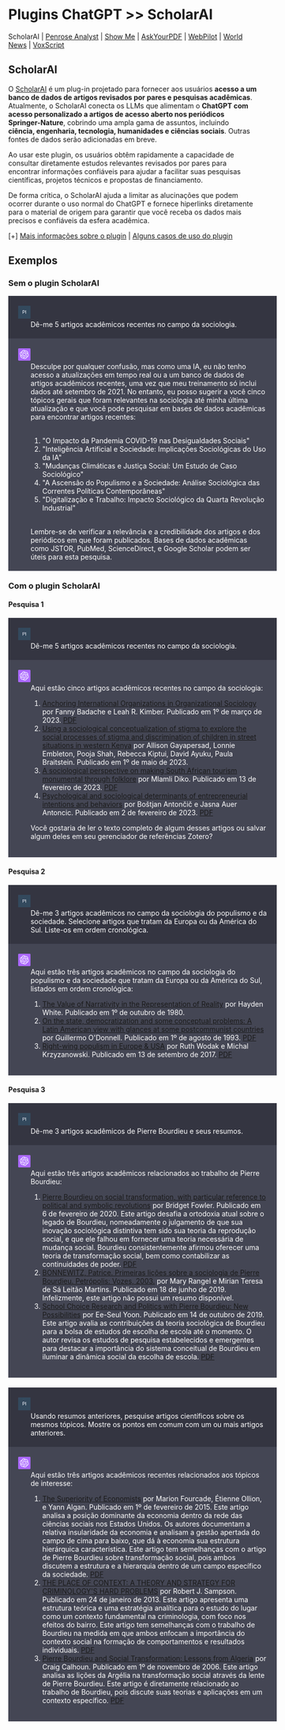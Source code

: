 # Plugins ChatGPT >> ScholarAI

ScholarAI | [Penrose Analyst](penrose.md) | [Show Me](showme.md) | [AskYourPDF](askyourpdf.md) | [WebPilot](webpilot.md) | [World News](worldnews.md) | [VoxScript](voxscript.md)

## ScholarAI

O [ScholarAI](https://www.linkedin.com/company/scholar-ai/) é um plug-in projetado para fornecer aos usuários **acesso a um banco de dados de artigos revisados por pares e pesquisas acadêmicas**. Atualmente, o ScholarAI conecta os LLMs que alimentam o **ChatGPT com acesso personalizado a artigos de acesso aberto nos periódicos Springer-Nature**, cobrindo uma ampla gama de assuntos, incluindo **ciência, engenharia, tecnologia, humanidades e ciências sociais**. Outras fontes de dados serão adicionadas em breve.

Ao usar este plugin, os usuários obtêm rapidamente a capacidade de consultar diretamente estudos relevantes revisados por pares para encontrar informações confiáveis para ajudar a facilitar suas pesquisas científicas, projetos técnicos e propostas de financiamento. 

De forma crítica, o ScholarAI ajuda a limitar as alucinações que podem ocorrer durante o uso normal do ChatGPT e fornece hiperlinks diretamente para o material de origem para garantir que você receba os dados mais precisos e confiáveis da esfera acadêmica.

[+] [Mais informações sobre o plugin](https://roihacks.com/scholarai-chatgpt-plugin/) | [Alguns casos de uso do plugin](https://roihacks.com/scholarai-chatgpt-plugin/#What_the_ScholarAI_ChatGPT_Plugin_can_do_and_how_can_you_use_it)

## Exemplos

### Sem o plugin ScholarAI

<div style="width:100%; float:left; background-color:#343541; color:white; padding:20px; margin: 0;">
<div style="width:5%; float:left; padding-right:20px;"><img src="../imagens/PI.png"></div>
<div style="width:95%; float:right">Dê-me 5 artigos acadêmicos recentes no campo da sociologia.</div>
</div>

<div style="width:100%; float:left; background-color:#444654; color:white; padding:20px; margin: 0; margin-bottom: 20px;">
<div style="width:5%; float:left; padding-right:20px;"><img src="../imagens/openai.png"></div>
<div style="width:95%; float:right">Desculpe por qualquer confusão, mas como uma IA, eu não tenho acesso a atualizações em tempo real ou a um banco de dados de artigos acadêmicos recentes, uma vez que meu treinamento só inclui dados até setembro de 2021. No entanto, eu posso sugerir a você cinco tópicos gerais que foram relevantes na sociologia até minha última atualização e que você pode pesquisar em bases de dados acadêmicas para encontrar artigos recentes:<br><br><ol><li>"O Impacto da Pandemia COVID-19 nas Desigualdades Sociais"</li><li>"Inteligência Artificial e Sociedade: Implicações Sociológicas do Uso da IA"</li><li>"Mudanças Climáticas e Justiça Social: Um Estudo de Caso Sociológico"</li><li>"A Ascensão do Populismo e a Sociedade: Análise Sociológica das Correntes Políticas Contemporâneas"</li><li>"Digitalização e Trabalho: Impacto Sociológico da Quarta Revolução Industrial"</li></ol><br>Lembre-se de verificar a relevância e a credibilidade dos artigos e dos periódicos em que foram publicados. Bases de dados acadêmicas como JSTOR, PubMed, ScienceDirect, e Google Scholar podem ser úteis para esta pesquisa.</div>
</div>

### Com o plugin ScholarAI

#### Pesquisa 1

<div style="width:100%; float:left; background-color:#343541; color:white; padding:20px; margin: 0;">
<div style="width:5%; float:left; padding-right:20px;"><img src="../imagens/PI.png"></div>
<div style="width:95%; float:right">Dê-me 5 artigos acadêmicos recentes no campo da sociologia.</div>
</div>

<div style="width:100%; float:left; background-color:#444654; color:white; padding:20px; margin: 0; margin-bottom: 20px;">
<div style="width:5%; float:left; padding-right:20px;"><img src="../imagens/openai.png"></div>
<div style="width:95%; float:right">Aqui estão cinco artigos acadêmicos recentes no campo da sociologia:<ol><li><a href="https://doi.org/10.2478/sjs-2023-0002" target="_new">Anchoring International Organizations in Organizational Sociology</a> por Fanny Badache e Leah R. Kimber. Publicado em 1º de março de 2023. <a href="https://sciendo.com/pdf/10.2478/sjs-2023-0002" target="_new">PDF</a></li><li><a href="https://doi.org/10.1016/j.chiabu.2020.104803" target="_new">Using a sociological conceptualization of stigma to explore the social processes of stigma and discrimination of children in street situations in western Kenya</a> por Allison Gayapersad, Lonnie Embleton, Pooja Shah, Rebecca Kiptui, David Ayuku, Paula Braitstein. Publicado em 1º de maio de 2023.</li><li><a href="https://doi.org/10.20525/ijrbs.v12i1.2274" target="_new">A sociological perspective on making South African tourism monumental through folklore</a> por Mlamli Diko. Publicado em 13 de fevereiro de 2023. <a href="https://www.ssbfnet.com/ojs/index.php/ijrbs/article/download/2274/1664" target="_new">PDF</a></li><li><a href="https://doi.org/10.3389/fpsyg.2023.1076768" target="_new">Psychological and sociological determinants of entrepreneurial intentions and behaviors</a> por Boštjan Antončič e Jasna Auer Antoncic. Publicado em 2 de fevereiro de 2023. <a href="https://www.frontiersin.org/articles/10.3389/fpsyg.2023.1076768/pdf" target="_new">PDF</a></li></ol><p>Você gostaria de ler o texto completo de algum desses artigos ou salvar algum deles em seu gerenciador de referências Zotero?</p></div>
</div>

#### Pesquisa 2

<div style="width:100%; float:left; background-color:#343541; color:white; padding:20px; margin: 0;">
	<div style="width:5%; float:left; padding-right:20px;"><img src="../imagens/PI.png"></div>
	<div style="width:95%; float:right;">Dê-me 3 artigos acadêmicos no campo da sociologia do populismo e da sociedade. Selecione artigos que tratam da Europa ou da América do Sul. Liste-os em ordem cronológica.</div>
</div>

<div style="width:100%; float:left; background-color:#444654; color:white; padding:20px; margin: 0; margin-bottom: 20px;">
	<div style="width:5%; float:left; padding-right:20px;"><img src="../imagens/openai.png"></div>
	<div style="width:95%; float:right;">Aqui estão três artigos acadêmicos no campo da sociologia do populismo e da sociedade que tratam da Europa ou da América do Sul, listados em ordem cronológica:<ol><li><a href="https://doi.org/10.1086/448086" target="_new">The Value of Narrativity in the Representation of Reality</a> por Hayden White. Publicado em 1º de outubro de 1980.</li><li><a href="https://doi.org/10.1016/0305-750x(93)90048-e" target="_new">On the state, democratization and some conceptual problems: A Latin American view with glances at some postcommunist countries</a> por Guillermo O'Donnell. Publicado em 1º de agosto de 1993. <a href="http://www.nd.edu/~kellogg/publications/workingpapers/WPS/192.pdf" target="_new">PDF</a></li><li><a href="https://doi.org/10.1075/jlp.17042.krz" target="_new">Right-wing populism in Europe &amp; USA</a> por Ruth Wodak e Michal Krzyzanowski. Publicado em 13 de setembro de 2017. <a href="https://eprints.lancs.ac.uk/id/eprint/89138/1/JLP_16_4_Intro_RW_MK_Pre_Pub.pd.pdf" target="_new">PDF</a></li></ol></div>
</div>

#### Pesquisa 3
	
<div style="width:100%; float:left; background-color:#343541; color:white; padding:20px; margin: 0;">
	<div style="width:5%; float:left; padding-right:20px;"><img src="../imagens/PI.png"></div>
	<div style="width:95%; float:right;">Dê-me 3 artigos acadêmicos de Pierre Bourdieu e seus resumos.</div>
</div>

<div style="width:100%; float:left; background-color:#444654; color:white; padding:20px; margin: 0; margin-bottom: 20px;">
	<div style="width:5%; float:left; padding-right:20px;"><img src="../imagens/openai.png"></div>
	<div style="width:95%; float:right;">Aqui estão três artigos acadêmicos relacionados ao trabalho de Pierre Bourdieu:<ol><li><a href="https://doi.org/10.1007/s11186-019-09375-z" target="_new">Pierre Bourdieu on social transformation, with particular reference to political and symbolic revolutions</a> por Bridget Fowler. Publicado em 6 de fevereiro de 2020. Este artigo desafia a ortodoxia atual sobre o legado de Bourdieu, nomeadamente o julgamento de que sua inovação sociológica distintiva tem sido sua teoria da reprodução social, e que ele falhou em fornecer uma teoria necessária de mudança social. Bourdieu consistentemente afirmou oferecer uma teoria de transformação social, bem como contabilizar as continuidades de poder. <a href="http://eprints.gla.ac.uk/207320/1/207320.pdf" target="_new">PDF</a></li><li><a href="https://doi.org/10.24109/2176-6681.rbep.89i221.731" target="_new">BONNEWITZ, Patrice. Primeiras lições sobre a sociologia de Pierre Bourdieu. Petrópolis: Vozes, 2003.</a> por Mary Rangel e Mirian Teresa de Sá Leitão Martins. Publicado em 18 de junho de 2019. Infelizmente, este artigo não possui um resumo disponível.</li><li><a href="https://doi.org/10.1177/0895904819881153" target="_new">School Choice Research and Politics with Pierre Bourdieu: New Possibilities</a> por Ee-Seul Yoon. Publicado em 14 de outubro de 2019. Este artigo avalia as contribuições da teoria sociológica de Bourdieu para a bolsa de estudos de escolha de escola até o momento. O autor revisa os estudos de pesquisa estabelecidos e emergentes para destacar a importância do sistema conceitual de Bourdieu em iluminar a dinâmica social da escolha de escola. <a href="https://journals.sagepub.com/doi/pdf/10.1177/0895904819881153" target="_new">PDF</a></li></ol></div>
</div>

<div style="width:100%; float:left; background-color:#343541; color:white; padding:20px; margin: 0;">
	<div style="width:5%; float:left; padding-right:20px;"><img src="../imagens/PI.png"></div>
	<div style="width:95%; float:right;">Usando resumos anteriores, pesquise artigos científicos sobre os mesmos tópicos. Mostre os pontos em comum com um ou mais artigos anteriores.</div>
</div>

<div style="width:100%; float:left; background-color:#444654; color:white; padding:20px; margin: 0; margin-bottom: 20px;">
	<div style="width:5%; float:left; padding-right:20px;"><img src="../imagens/openai.png"></div>
	<div style="width:95%; float:right;">Aqui estão três artigos acadêmicos recentes relacionados aos tópicos de interesse:<ol><li><a href="https://doi.org/10.1257/jep.29.1.89" target="_new">The Superiority of Economists</a> por Marion Fourcade, Étienne Ollion, e Yann Algan. Publicado em 1º de fevereiro de 2015. Este artigo analisa a posição dominante da economia dentro da rede das ciências sociais nos Estados Unidos. Os autores documentam a relativa insularidade da economia e analisam a gestão apertada do campo de cima para baixo, que dá à economia sua estrutura hierárquica característica. Este artigo tem semelhanças com o artigo de Pierre Bourdieu sobre transformação social, pois ambos discutem a estrutura e a hierarquia dentro de um campo específico da sociedade. <a href="https://hal-sciencespo.archives-ouvertes.fr/hal-03392966/document" target="_new">PDF</a></li><li><a href="https://doi.org/10.1111/1745-9125.12002" target="_new">THE PLACE OF CONTEXT: A THEORY AND STRATEGY FOR CRIMINOLOGY'S HARD PROBLEMS</a> por Robert J. Sampson. Publicado em 24 de janeiro de 2013. Este artigo apresenta uma estrutura teórica e uma estratégia analítica para o estudo do lugar como um contexto fundamental na criminologia, com foco nos efeitos do bairro. Este artigo tem semelhanças com o trabalho de Bourdieu na medida em que ambos enfocam a importância do contexto social na formação de comportamentos e resultados individuais. <a href="https://dash.harvard.edu/bitstream/1/11324028/1/ASC%20Presidential%20Address_Sampson_Final.pdf" target="_new">PDF</a></li><li><a href="https://doi.org/10.1111/j.1467-7660.2006.00535.x" target="_new">Pierre Bourdieu and Social Transformation: Lessons from Algeria</a> por Craig Calhoun. Publicado em 1º de novembro de 2006. Este artigo analisa as lições da Argélia na transformação social através da lente de Pierre Bourdieu. Este artigo é diretamente relacionado ao trabalho de Bourdieu, pois discute suas teorias e aplicações em um contexto específico. <a href="http://eprints.lse.ac.uk/42609/1/Pierre%20Bourdieu%20and%20social%20transformation%20%28lsero%29.pdf" target="_new">PDF</a></li></ol></div>
</div>

